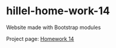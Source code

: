 # hillel-home-work-14
 Website made with Bootstrap modules

Project page:
 [Homework 14](https://panisil.github.io/hillel-home-work-14/)

